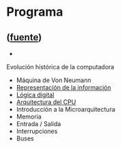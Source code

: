 # Programa
([fuente](https://campus.exactas.uba.ar/course/view.php?id=997&section=1))
---
  -   
Evolución histórica de la computadora

  - Máquina de Von Neumann
  - [Representación de la información](https://campus.exactas.uba.ar/mod/resource/view.php?id=53513 "Representación de la información")
  - [Lógica digital](https://campus.exactas.uba.ar/mod/resource/view.php?id=53514 "Lógica Digital")
  - [Arquitectura del CPU](https://campus.exactas.uba.ar/mod/resource/view.php?id=53515 "Arquitectura del CPU")
  - Introducción a la Microarquitectura
  - Memoria
  - Entrada / Salida
  - Interrupciones
  - Buses

